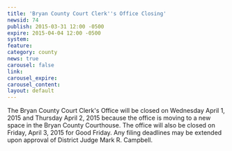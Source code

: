 ```yaml
---
title: 'Bryan County Court Clerk''s Office Closing'
newsid: 74
publish: 2015-03-31 12:00 -0500
expire: 2015-04-04 12:00 -0500
system: 
feature: 
category: county
news: true
carousel: false
link: 
carousel_expire: 
carousel_content: 
layout: default
---
```

<p><img alt="" src="/news/img/bryan-county-courthouse.png" align="left" /> The Bryan County Court Clerk's Office will be closed on Wednesday April 1, 2015 and Thursday April 2, 2015 because the office is moving to a new space in the Bryan County Courthouse.  The office will also be closed on Friday, April 3, 2015 for Good Friday.  Any filing deadlines may be extended upon approval of District Judge Mark R. Campbell.</p>